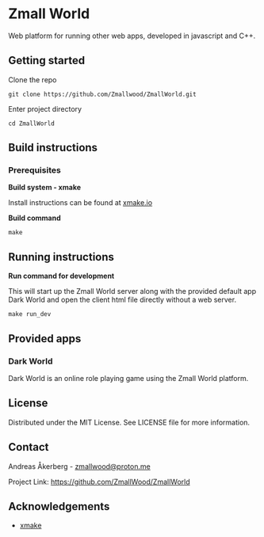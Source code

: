 # Zmall World
Web platform for running other web apps, developed in javascript and C++.

## Getting started

Clone the repo

    git clone https://github.com/Zmallwood/ZmallWorld.git

Enter project directory

    cd ZmallWorld

## Build instructions

### Prerequisites

**Build system - xmake**

Install instructions can be found at [xmake.io](https://xmake.io)

**Build command**

    make

## Running instructions

**Run command for development**

This will start up the Zmall World server along with the provided default app Dark World and open the client html file directly without a web server.

    make run_dev

## Provided apps

### Dark World

Dark World is an online role playing game using the Zmall World platform.

## License
Distributed under the MIT License. See LICENSE file for more information.

## Contact
Andreas Åkerberg - zmallwood@proton.me

Project Link: https://github.com/ZmallWood/ZmallWorld

## Acknowledgements
* [xmake](https://xmake.io)

